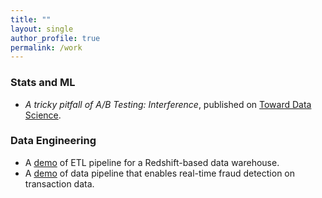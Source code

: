 ```yaml
---
title: ""
layout: single
author_profile: true
permalink: /work
---
```


### Stats and ML

* *A tricky pitfall of A/B Testing: Interference*, published on  [Toward Data Science]((https://towardsdatascience.com/interference-a-tricky-pitfall-of-a-b-testing-f940464cb5a0)).

### Data Engineering

* A [demo](https://github.com/leolian003/Redshift-ETLandDW) of ETL pipeline for a Redshift-based data warehouse.
* A [demo](https://github.com/leolian003/AWS-FraudDectectionPipeline) of data pipeline that enables real-time fraud detection on transaction data.
